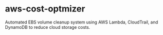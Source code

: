 # aws-cost-optmizer
Automated EBS volume cleanup system using AWS Lambda, CloudTrail, and DynamoDB to reduce cloud storage costs.
